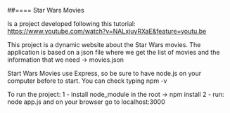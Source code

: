 ##==== Star Wars Movies

Is a project developed following this tutorial: https://www.youtube.com/watch?v=NALxjuyRXaE&feature=youtu.be

This project is a dynamic website about the Star Wars movies.
The application is based on a json file where we get the list of movies and the information that we need -> movies.json

Start Wars Movies use Express, so be sure to have node.js on your computer before to start.
You can check typing
  npm -v

To run the project:
1 - install node_module in the root -> npm install
2 - run: node app.js
    and on your browser go to localhost:3000
